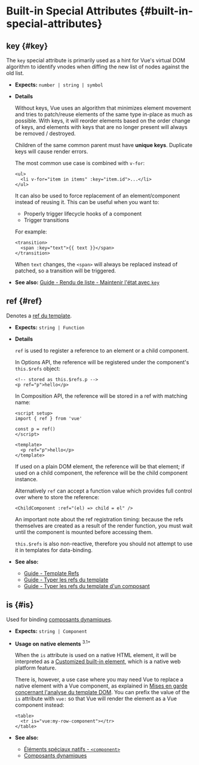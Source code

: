 # Built-in Special Attributes {#built-in-special-attributes}

## key {#key}

The `key` special attribute is primarily used as a hint for Vue's virtual DOM algorithm to identify vnodes when diffing the new list of nodes against the old list.

- **Expects:** `number | string | symbol`

- **Details**

  Without keys, Vue uses an algorithm that minimizes element movement and tries to patch/reuse elements of the same type in-place as much as possible. With keys, it will reorder elements based on the order change of keys, and elements with keys that are no longer present will always be removed / destroyed.

  Children of the same common parent must have **unique keys**. Duplicate keys will cause render errors.

  The most common use case is combined with `v-for`:

  ```vue-html
  <ul>
    <li v-for="item in items" :key="item.id">...</li>
  </ul>
  ```

  It can also be used to force replacement of an element/component instead of reusing it. This can be useful when you want to:

  - Properly trigger lifecycle hooks of a component
  - Trigger transitions

  For example:

  ```vue-html
  <transition>
    <span :key="text">{{ text }}</span>
  </transition>
  ```

  When `text` changes, the `<span>` will always be replaced instead of patched, so a transition will be triggered.

- **See also:** [Guide - Rendu de liste - Maintenir l'état avec `key`](/guide/essentials/list.html#maintaining-state-with-key)

## ref {#ref}

Denotes a [ref du template](/guide/essentials/template-refs.html).

- **Expects:** `string | Function`

- **Details**

  `ref` is used to register a reference to an element or a child component.

  In Options API, the reference will be registered under the component's `this.$refs` object:

  ```vue-html
  <!-- stored as this.$refs.p -->
  <p ref="p">hello</p>
  ```

  In Composition API, the reference will be stored in a ref with matching name:

  ```vue
  <script setup>
  import { ref } from 'vue'

  const p = ref()
  </script>

  <template>
    <p ref="p">hello</p>
  </template>
  ```

  If used on a plain DOM element, the reference will be that element; if used on a child component, the reference will be the child component instance.

  Alternatively `ref` can accept a function value which provides full control over where to store the reference:

  ```vue-html
  <ChildComponent :ref="(el) => child = el" />
  ```

  An important note about the ref registration timing: because the refs themselves are created as a result of the render function, you must wait until the component is mounted before accessing them.

  `this.$refs` is also non-reactive, therefore you should not attempt to use it in templates for data-binding.

- **See also:**
  - [Guide - Template Refs](/guide/essentials/template-refs.html)
  - [Guide - Typer les refs du template](/guide/typescript/composition-api.html#typing-template-refs) <sup class="vt-badge ts" />
  - [Guide - Typer les refs du template d'un composant](/guide/typescript/composition-api.html#typing-component-template-refs) <sup class="vt-badge ts" />

## is {#is}

Used for binding [composants dynamiques](/guide/essentials/component-basics.html#dynamic-components).

- **Expects:** `string | Component`

- **Usage on native elements** <sup class="vt-badge">3.1+</sup>

  When the `is` attribute is used on a native HTML element, it will be interpreted as a [Customized built-in element](https://html.spec.whatwg.org/multipage/custom-elements.html#custom-elements-customized-builtin-example), which is a native web platform feature.

  There is, however, a use case where you may need Vue to replace a native element with a Vue component, as explained in [Mises en garde concernant l'analyse du template DOM](/guide/essentials/component-basics.html#dom-template-parsing-caveats). You can prefix the value of the `is` attribute with `vue:` so that Vue will render the element as a Vue component instead:

  ```vue-html
  <table>
    <tr is="vue:my-row-component"></tr>
  </table>
  ```

- **See also:**

  - [Éléments spéciaux natifs - `<component>`](/api/built-in-special-elements.html#component)
  - [Composants dynamiques](/guide/essentials/component-basics.html#dynamic-components)
